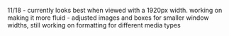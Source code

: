11/18   - currently looks best when viewed with a 1920px width. working on making it more fluid
        - adjusted images and boxes for smaller window widths, still working on formatting for different media types
